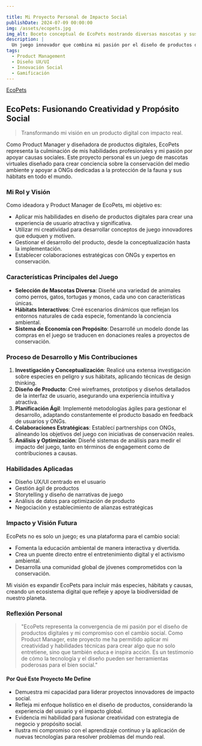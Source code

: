 ```yaml
---

title: Mi Proyecto Personal de Impacto Social
publishDate: 2024-07-09 00:00:00
img: /assets/ecopets.jpg
img_alt: Boceto conceptual de EcoPets mostrando diversas mascotas y sus hábitats
description: |
  Un juego innovador que combina mi pasión por el diseño de productos digitales y el apoyo a causas sociales, conectando el cuidado de mascotas virtuales con la preservación real de hábitats.
tags:
  - Product Management
  - Diseño UX/UI
  - Innovación Social
  - Gamificación
---
```


[EcoPets](https://www.figma.com/proto/2gjb2xaSrYvH76J0MtDpos/PresentacionEcoPets?node-id=1-2&t=QvyuAhVht1eDFAJS-1&scaling=contain&content-scaling=fixed&page-id=0%3A1&starting-point-node-id=1%3A2)
## EcoPets: Fusionando Creatividad y Propósito Social

> Transformando mi visión en un producto digital con impacto real.

Como Product Manager y diseñadora de productos digitales, EcoPets representa la culminación de mis habilidades profesionales y mi pasión por apoyar causas sociales. Este proyecto personal es un juego de mascotas virtuales diseñado para crear conciencia sobre la conservación del medio ambiente y apoyar a ONGs dedicadas a la protección de la fauna y sus hábitats en todo el mundo.

### Mi Rol y Visión

Como ideadora y Product Manager de EcoPets, mi objetivo es:

- Aplicar mis habilidades en diseño de productos digitales para crear una experiencia de usuario atractiva y significativa.
- Utilizar mi creatividad para desarrollar conceptos de juego innovadores que eduquen y motiven.
- Gestionar el desarrollo del producto, desde la conceptualización hasta la implementación.
- Establecer colaboraciones estratégicas con ONGs y expertos en conservación.

### Características Principales del Juego

- **Selección de Mascotas Diversa**: Diseñé una variedad de animales como perros, gatos, tortugas y monos, cada uno con características únicas.
- **Hábitats Interactivos**: Creé escenarios dinámicos que reflejan los entornos naturales de cada especie, fomentando la conciencia ambiental.
- **Sistema de Economía con Propósito**: Desarrollé un modelo donde las compras en el juego se traducen en donaciones reales a proyectos de conservación.

### Proceso de Desarrollo y Mis Contribuciones

1. **Investigación y Conceptualización**: Realicé una extensa investigación sobre especies en peligro y sus hábitats, aplicando técnicas de design thinking.
2. **Diseño de Producto**: Creé wireframes, prototipos y diseños detallados de la interfaz de usuario, asegurando una experiencia intuitiva y atractiva.
3. **Planificación Ágil**: Implementé metodologías ágiles para gestionar el desarrollo, adaptando constantemente el producto basado en feedback de usuarios y ONGs.
4. **Colaboraciones Estratégicas**: Establecí partnerships con ONGs, alineando los objetivos del juego con iniciativas de conservación reales.
5. **Análisis y Optimización**: Diseñé sistemas de análisis para medir el impacto del juego, tanto en términos de engagement como de contribuciones a causas.

### Habilidades Aplicadas

- Diseño UX/UI centrado en el usuario
- Gestión ágil de productos
- Storytelling y diseño de narrativas de juego
- Análisis de datos para optimización de producto
- Negociación y establecimiento de alianzas estratégicas

### Impacto y Visión Futura

EcoPets no es solo un juego; es una plataforma para el cambio social:

- Fomenta la educación ambiental de manera interactiva y divertida.
- Crea un puente directo entre el entretenimiento digital y el activismo ambiental.
- Desarrolla una comunidad global de jóvenes comprometidos con la conservación.

Mi visión es expandir EcoPets para incluir más especies, hábitats y causas, creando un ecosistema digital que refleje y apoye la biodiversidad de nuestro planeta.

### Reflexión Personal

> "EcoPets representa la convergencia de mi pasión por el diseño de productos digitales y mi compromiso con el cambio social. Como Product Manager, este proyecto me ha permitido aplicar mi creatividad y habilidades técnicas para crear algo que no solo entretiene, sino que también educa e inspira acción. Es un testimonio de cómo la tecnología y el diseño pueden ser herramientas poderosas para el bien social."


#### Por Qué Este Proyecto Me Define

- Demuestra mi capacidad para liderar proyectos innovadores de impacto social.
- Refleja mi enfoque holístico en el diseño de productos, considerando la experiencia del usuario y el impacto global.
- Evidencia mi habilidad para fusionar creatividad con estrategia de negocio y propósito social.
- Ilustra mi compromiso con el aprendizaje continuo y la aplicación de nuevas tecnologías para resolver problemas del mundo real.
